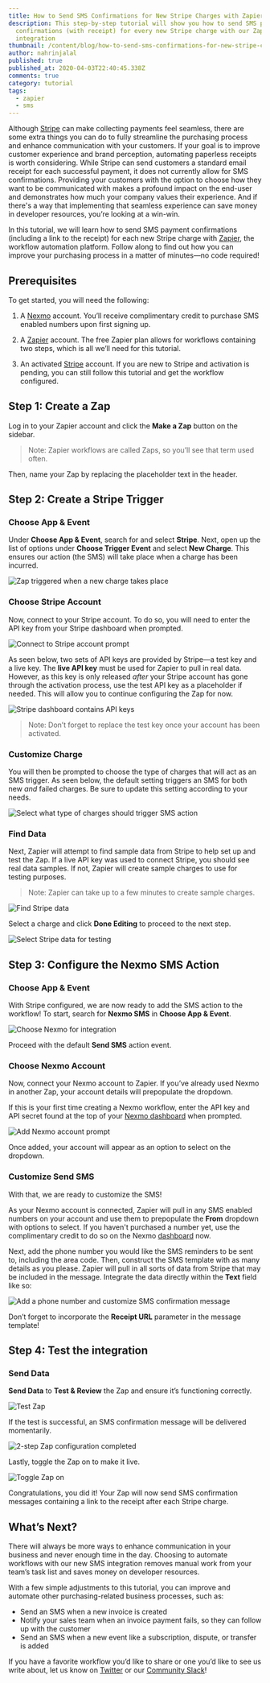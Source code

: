 ```yaml
---
title: How to Send SMS Confirmations for New Stripe Charges with Zapier
description: This step-by-step tutorial will show you how to send SMS payment
  confirmations (with receipt) for every new Stripe charge with our Zapier
  integration
thumbnail: /content/blog/how-to-send-sms-confirmations-for-new-stripe-charges-with-zapier/blog_sms-confirmation_1200x600.png
author: nahrinjalal
published: true
published_at: 2020-04-03T22:40:45.338Z
comments: true
category: tutorial
tags:
  - zapier
  - sms
---
```

Although [Stripe](https://stripe.com/en-ca) can make collecting payments feel seamless, there are some extra things you can do to fully streamline the purchasing process and enhance communication with your customers. If your goal is to improve customer experience and brand perception, automating paperless receipts is worth considering. While Stripe can send customers a standard email receipt for each successful payment, it does not currently allow for SMS confirmations. Providing your customers with the option to choose how they want to be communicated with makes a profound impact on the end-user and demonstrates how much your company values their experience. And if there's a way that implementing that seamless experience can save money in developer resources, you’re looking at a win-win.

In this tutorial, we will learn how to send SMS payment confirmations (including a link to the receipt) for each new Stripe charge with [Zapier](https://zapier.com/app/dashboard), the workflow automation platform. Follow along to find out how you can improve your purchasing process in a matter of minutes—no code required!

## Prerequisites

To get started, you will need the following:

1. A [Nexmo](https://dashboard.nexmo.com/sign-up?utm_source=DEV_REL&utm_medium=github&utm_campaign=https%3A%2F%2Fgithub.com%2Fnexmo-community%2Fsms-confirmation-for-stripe-charges-zapier) account. You’ll receive complimentary credit to purchase SMS enabled numbers upon first signing up.

2. A [Zapier](https://zapier.com/app/dashboard) account. The free Zapier plan allows for workflows containing two steps, which is all we’ll need for this tutorial.

3. An activated [Stripe](https://dashboard.stripe.com/test/dashboard) account. If you are new to Stripe and activation is pending, you can still follow this tutorial and get the workflow configured.

## Step 1: Create a Zap

Log in to your Zapier account and click the **Make a Zap** button on the sidebar.

> Note: Zapier workflows are called Zaps, so you’ll see that term used often.

Then, name your Zap by replacing the placeholder text in the header.

## Step 2: Create a Stripe Trigger

### Choose App & Event

Under **Choose App & Event**, search for and select **Stripe**. Next, open up the list of options under **Choose Trigger Event** and select **New Charge**. This ensures our action (the SMS) will take place when a charge has been incurred.

![Zap triggered when a new charge takes place](https://www.nexmo.com/wp-content/uploads/2020/03/stripe1.png "Zap triggered when a new charge takes place")

### Choose Stripe Account

Now, connect to your Stripe account. To do so, you will need to enter the API key from your Stripe dashboard when prompted.

![Connect to Stripe account prompt](https://www.nexmo.com/wp-content/uploads/2020/03/stripe2.png "Connect to Stripe account prompt")

As seen below, two sets of API keys are provided by Stripe—a test key and a live key. The **live API key** must be used for Zapier to pull in real data. However, as this key is only released _after_ your Stripe account has gone through the activation process, use the test API key as a placeholder if needed. This will allow you to continue configuring the Zap for now.

![Stripe dashboard contains API keys](https://www.nexmo.com/wp-content/uploads/2020/03/stripe3.png "Stripe dashboard contains API keys")

> Note: Don’t forget to replace the test key once your account has been activated.

### Customize Charge

You will then be prompted to choose the type of charges that will act as an SMS trigger. As seen below, the default setting triggers an SMS for both new _and_ failed charges. Be sure to update this setting according to your needs.

![Select what type of charges should trigger SMS action](https://www.nexmo.com/wp-content/uploads/2020/03/stripe4.png "Select what type of charges should trigger SMS action")

### Find Data

Next, Zapier will attempt to find sample data from Stripe to help set up and test the Zap. If a live API key was used to connect Stripe, you should see real data samples. If not, Zapier will create sample charges to use for testing purposes.

> Note: Zapier can take up to a few minutes to create sample charges.

![Find Stripe data](https://www.nexmo.com/wp-content/uploads/2020/03/stripe5.png "Find Stripe data")

Select a charge and click **Done Editing** to proceed to the next step.

![Select Stripe data for testing](https://www.nexmo.com/wp-content/uploads/2020/03/stripe6.png "Select Stripe data for testing")

## Step 3: Configure the Nexmo SMS Action

### Choose App & Event

With Stripe configured, we are now ready to add the SMS action to the workflow! To start, search for **Nexmo SMS** in **Choose App & Event**.

![Choose Nexmo for integration](https://www.nexmo.com/wp-content/uploads/2020/03/stripe7.png "Choose Nexmo for integration")

Proceed with the default **Send SMS** action event.

### Choose Nexmo Account

Now, connect your Nexmo account to Zapier. If you’ve already used Nexmo in another Zap, your account details will prepopulate the dropdown.

If this is your first time creating a Nexmo workflow, enter the API key and API secret found at the top of your [Nexmo dashboard](https://dashboard.nexmo.com/sign-in) when prompted.

![Add Nexmo account prompt](https://www.nexmo.com/wp-content/uploads/2020/03/connect-nexmo.png "Add Nexmo account prompt")

Once added, your account will appear as an option to select on the dropdown.

### Customize Send SMS

With that, we are ready to customize the SMS!

As your Nexmo account is connected, Zapier will pull in any SMS enabled numbers on your account and use them to prepopulate the **From** dropdown with options to select. If you haven't purchased a number yet, use the complimentary credit to do so on the Nexmo [dashboard](https://dashboard.nexmo.com/sign-in) now.

Next, add the phone number you would like the SMS reminders to be sent to, including the area code. Then, construct the SMS template with as many details as you please. Zapier will pull in all sorts of data from Stripe that may be included in the message. Integrate the data directly within the **Text** field like so:

![Add a phone number and customize SMS confirmation message](https://www.nexmo.com/wp-content/uploads/2020/03/stripe9.png "Add a phone number and customize SMS confirmation message")

Don’t forget to incorporate the **Receipt URL** parameter in the message template!

## Step 4: Test the integration

### Send Data

**Send Data** to **Test & Review** the Zap and ensure it’s functioning correctly.

![Test Zap](https://www.nexmo.com/wp-content/uploads/2020/03/stripe10.png "Test Zap")

If the test is successful, an SMS confirmation message will be delivered momentarily.

![2-step Zap configuration completed](https://www.nexmo.com/wp-content/uploads/2020/03/stripe11.png "2-step Zap configuration completed")

Lastly, toggle the Zap on to make it live.

![Toggle Zap on](https://www.nexmo.com/wp-content/uploads/2020/03/stripe12.png "Toggle Zap on")

Congratulations, you did it! Your Zap will now send SMS confirmation messages containing a link to the receipt after each Stripe charge.

## What’s Next?

There will always be more ways to enhance communication in your business and never enough time in the day. Choosing to automate workflows with our new SMS integration removes manual work from your team’s task list and saves money on developer resources.

With a few simple adjustments to this tutorial, you can improve and automate other purchasing-related business processes, such as:

* Send an SMS when a new invoice is created
* Notify your sales team when an invoice payment fails, so they can follow up with the customer
* Send an SMS when a new event like a subscription, dispute, or transfer is added

If you have a favorite workflow you’d like to share or one you’d like to see us write about, let us know on [Twitter](https://twitter.com/VonageDev) or our [Community Slack](https://developer.nexmo.com/community/slack)!
